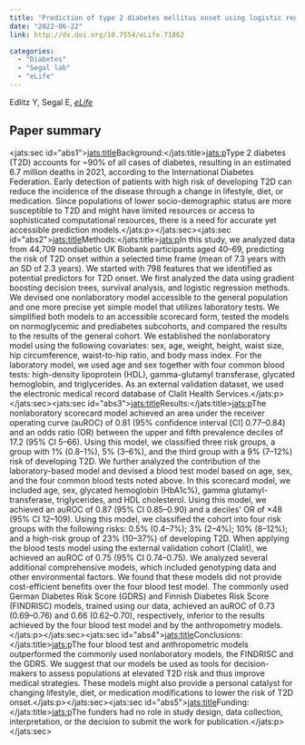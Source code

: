 ```yaml
---
title: "Prediction of type 2 diabetes mellitus onset using logistic regression-based scorecards"
date: "2022-06-22"
link: http://dx.doi.org/10.7554/eLife.71862

categories:
  - "Diabetes"
  - "Segal lab"
  - "eLife"
---
```


Edlitz Y, Segal E, [*eLife*](http://dx.doi.org/10.7554/eLife.71862)

## Paper summary

<jats:sec id="abs1"><jats:title>Background:</jats:title><jats:p>Type 2 diabetes (T2D) accounts for ~90% of all cases of diabetes, resulting in an estimated 6.7 million deaths in 2021, according to the International Diabetes Federation. Early detection of patients with high risk of developing T2D can reduce the incidence of the disease through a change in lifestyle, diet, or medication. Since populations of lower socio-demographic status are more susceptible to T2D and might have limited resources or access to sophisticated computational resources, there is a need for accurate yet accessible prediction models.</jats:p></jats:sec><jats:sec id="abs2"><jats:title>Methods:</jats:title><jats:p>In this study, we analyzed data from 44,709 nondiabetic UK Biobank participants aged 40–69, predicting the risk of T2D onset within a selected time frame (mean of 7.3 years with an SD of 2.3 years). We started with 798 features that we identified as potential predictors for T2D onset. We first analyzed the data using gradient boosting decision trees, survival analysis, and logistic regression methods. We devised one nonlaboratory model accessible to the general population and one more precise yet simple model that utilizes laboratory tests. We simplified both models to an accessible scorecard form, tested the models on normoglycemic and prediabetes subcohorts, and compared the results to the results of the general cohort. We established the nonlaboratory model using the following covariates: sex, age, weight, height, waist size, hip circumference, waist-to-hip ratio, and body mass index. For the laboratory model, we used age and sex together with four common blood tests: high-density lipoprotein (HDL), gamma-glutamyl transferase, glycated hemoglobin, and triglycerides. As an external validation dataset, we used the electronic medical record database of Clalit Health Services.</jats:p></jats:sec><jats:sec id="abs3"><jats:title>Results:</jats:title><jats:p>The nonlaboratory scorecard model achieved an area under the receiver operating curve (auROC) of 0.81 (95% confidence interval [CI] 0.77–0.84) and an odds ratio (OR) between the upper and fifth prevalence deciles of 17.2 (95% CI 5–66). Using this model, we classified three risk groups, a group with 1% (0.8–1%), 5% (3–6%), and the third group with a 9% (7–12%) risk of developing T2D. We further analyzed the contribution of the laboratory-based model and devised a blood test model based on age, sex, and the four common blood tests noted above. In this scorecard model, we included age, sex, glycated hemoglobin (HbA1c%), gamma glutamyl-transferase, triglycerides, and HDL cholesterol. Using this model, we achieved an auROC of 0.87 (95% CI 0.85–0.90) and a deciles' OR of ×48 (95% CI 12–109). Using this model, we classified the cohort into four risk groups with the following risks: 0.5% (0.4–7%); 3% (2–4%); 10% (8–12%); and a high-risk group of 23% (10–37%) of developing T2D. When applying the blood tests model using the external validation cohort (Clalit), we achieved an auROC of 0.75 (95% CI 0.74–0.75). We analyzed several additional comprehensive models, which included genotyping data and other environmental factors. We found that these models did not provide cost-efficient benefits over the four blood test model. The commonly used German Diabetes Risk Score (GDRS) and Finnish Diabetes Risk Score (FINDRISC) models, trained using our data, achieved an auROC of 0.73 (0.69–0.76) and 0.66 (0.62–0.70), respectively, inferior to the results achieved by the four blood test model and by the anthropometry models.</jats:p></jats:sec><jats:sec id="abs4"><jats:title>Conclusions:</jats:title><jats:p>The four blood test and anthropometric models outperformed the commonly used nonlaboratory models, the FINDRISC and the GDRS. We suggest that our models be used as tools for decision-makers to assess populations at elevated T2D risk and thus improve medical strategies. These models might also provide a personal catalyst for changing lifestyle, diet, or medication modifications to lower the risk of T2D onset.</jats:p></jats:sec><jats:sec id="abs5"><jats:title>Funding:</jats:title><jats:p>The funders had no role in study design, data collection, interpretation, or the decision to submit the work for publication.</jats:p></jats:sec>

